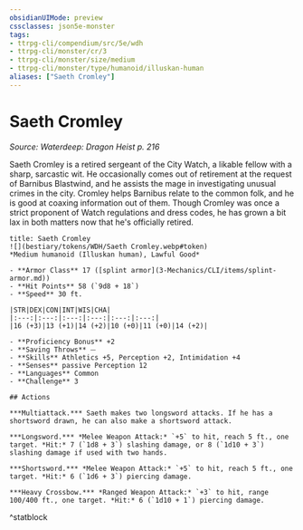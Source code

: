 ```yaml
---
obsidianUIMode: preview
cssclasses: json5e-monster
tags:
- ttrpg-cli/compendium/src/5e/wdh
- ttrpg-cli/monster/cr/3
- ttrpg-cli/monster/size/medium
- ttrpg-cli/monster/type/humanoid/illuskan-human
aliases: ["Saeth Cromley"]
---
```

# Saeth Cromley
*Source: Waterdeep: Dragon Heist p. 216*  

Saeth Cromley is a retired sergeant of the City Watch, a likable fellow with a sharp, sarcastic wit. He occasionally comes out of retirement at the request of Barnibus Blastwind, and he assists the mage in investigating unusual crimes in the city. Cromley helps Barnibus relate to the common folk, and he is good at coaxing information out of them. Though Cromley was once a strict proponent of Watch regulations and dress codes, he has grown a bit lax in both matters now that he's officially retired.

```ad-statblock
title: Saeth Cromley
![](bestiary/tokens/WDH/Saeth Cromley.webp#token)
*Medium humanoid (Illuskan human), Lawful Good*

- **Armor Class** 17 ([splint armor](3-Mechanics/CLI/items/splint-armor.md))
- **Hit Points** 58 (`9d8 + 18`)
- **Speed** 30 ft.

|STR|DEX|CON|INT|WIS|CHA|
|:---:|:---:|:---:|:---:|:---:|:---:|
|16 (+3)|13 (+1)|14 (+2)|10 (+0)|11 (+0)|14 (+2)|

- **Proficiency Bonus** +2
- **Saving Throws** ⏤
- **Skills** Athletics +5, Perception +2, Intimidation +4
- **Senses** passive Perception 12
- **Languages** Common
- **Challenge** 3

## Actions

***Multiattack.*** Saeth makes two longsword attacks. If he has a shortsword drawn, he can also make a shortsword attack.

***Longsword.*** *Melee Weapon Attack:* `+5` to hit, reach 5 ft., one target. *Hit:* 7 (`1d8 + 3`) slashing damage, or 8 (`1d10 + 3`) slashing damage if used with two hands.

***Shortsword.*** *Melee Weapon Attack:* `+5` to hit, reach 5 ft., one target. *Hit:* 6 (`1d6 + 3`) piercing damage.

***Heavy Crossbow.*** *Ranged Weapon Attack:* `+3` to hit, range 100/400 ft., one target. *Hit:* 6 (`1d10 + 1`) piercing damage.
```
^statblock
